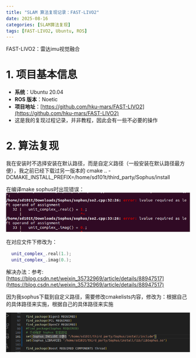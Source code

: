 ```yaml
---
title: "SLAM 算法复现记录：FAST-LIVO2"
date: 2025-08-16
categories: [SLAM算法复现]
tags: [FAST-LIVO2, Ubuntu, ROS]
---
```


FAST-LIVO2：雷达imu视觉融合

# 1. 项目基本信息

- **系统**：Ubuntu 20.04  
- **ROS 版本**：Noetic  
- **项目地址**：[https://github.com/hku-mars/FAST-LIVO2](https://github.com/hku-mars/FAST-LIVO2)
- 这是我的复现过程记录，并非教程，因此会有一些不必要的操作

# 2. 算法复现

我在安装时不选择安装在默认路径，而是自定义路径（一般安装在默认路径最方便），我之前已经下载过另一版本的
cmake .. -DCMAKE_INSTALL_PREFIX=/home/sd101t/third_party/Sophus/install

在编译make  sophus时出现错误：
![make  sophus结果](/assets/images/FAST-LIVO2_image1.png)

在对应文件下修改为：
```cpp
  unit_complex_.real(1.);
  unit_complex_.imag(0.);
```

解决办法：参考: [https://blog.csdn.net/weixin_35732969/article/details/88947517](https://blog.csdn.net/weixin_35732969/article/details/88947517)

因为我sophus下载到自定义路径，需要修改cmakelists内容，修改为：根据自己的具体路径来实施，根据自己的具体路径来实施

![make  sophus结果](/assets/images/FAST-LIVO2_image2.png)